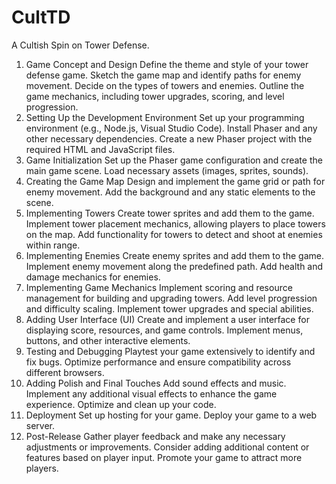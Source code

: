 # CultTD
A Cultish Spin on Tower Defense.


1. Game Concept and Design
Define the theme and style of your tower defense game.
Sketch the game map and identify paths for enemy movement.
Decide on the types of towers and enemies.
Outline the game mechanics, including tower upgrades, scoring, and level progression.
2. Setting Up the Development Environment
Set up your programming environment (e.g., Node.js, Visual Studio Code).
Install Phaser and any other necessary dependencies.
Create a new Phaser project with the required HTML and JavaScript files.
3. Game Initialization
Set up the Phaser game configuration and create the main game scene.
Load necessary assets (images, sprites, sounds).
4. Creating the Game Map
Design and implement the game grid or path for enemy movement.
Add the background and any static elements to the scene.
5. Implementing Towers
Create tower sprites and add them to the game.
Implement tower placement mechanics, allowing players to place towers on the map.
Add functionality for towers to detect and shoot at enemies within range.
6. Implementing Enemies
Create enemy sprites and add them to the game.
Implement enemy movement along the predefined path.
Add health and damage mechanics for enemies.
7. Implementing Game Mechanics
Implement scoring and resource management for building and upgrading towers.
Add level progression and difficulty scaling.
Implement tower upgrades and special abilities.
8. Adding User Interface (UI)
Create and implement a user interface for displaying score, resources, and game controls.
Implement menus, buttons, and other interactive elements.
9. Testing and Debugging
Playtest your game extensively to identify and fix bugs.
Optimize performance and ensure compatibility across different browsers.
10. Adding Polish and Final Touches
Add sound effects and music.
Implement any additional visual effects to enhance the game experience.
Optimize and clean up your code.
11. Deployment
Set up hosting for your game.
Deploy your game to a web server.
12. Post-Release
Gather player feedback and make any necessary adjustments or improvements.
Consider adding additional content or features based on player input.
Promote your game to attract more players.